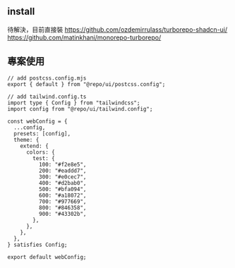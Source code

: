 ## install

待解決，目前直接裝
https://github.com/ozdemirrulass/turborepo-shadcn-ui/
https://github.com/matinkhani/monorepo-turborepo/

## 專案使用

```
// add postcss.config.mjs
export { default } from "@repo/ui/postcss.config";

// add tailwind.config.ts
import type { Config } from "tailwindcss";
import config from "@repo/ui/tailwind.config";

const webConfig = {
  ...config,
  presets: [config],
  theme: {
    extend: {
      colors: {
        test: {
          100: "#f2e8e5",
          200: "#eaddd7",
          300: "#e0cec7",
          400: "#d2bab0",
          500: "#bfa094",
          600: "#a18072",
          700: "#977669",
          800: "#846358",
          900: "#43302b",
        },
      },
    },
  },
} satisfies Config;

export default webConfig;
```
